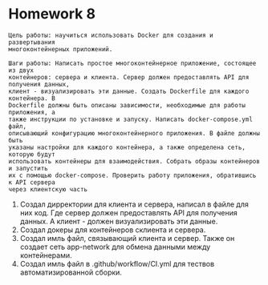 # Homework 8

```
Цель работы: научиться использовать Docker для создания и развертывания
многоконтейнерных приложений. 

Шаги работы: Написать простое многоконтейнерное приложение, состоящее из двух
контейнеров: сервера и клиента. Сервер должен предоставлять API для получения данных, 
клиент - визуализировать эти данные. Создать Dockerfile для каждого контейнера. В
Dockerfile должны быть описаны зависимости, необходимые для работы приложения, а
также инструкции по установке и запуску. Написать docker-compose.yml файл, 
описывающий конфигурацию многоконтейнерного приложения. В файле должны быть
указаны настройки для каждого контейнера, а также определена сеть, которую будут
использовать контейнеры для взаимодействия. Собрать образы контейнеров и запустить
их с помощью docker-compose. Проверить работу приложения, обратившись к API сервера
через клиентскую часть
```

1. Создал дирректории для клиента и сервера, написал в файле для них код. 
	Где сервер должен предоставлять API для получения данных.
	А клиент - должен визуализировать эти данные.
2. Создал докеры для контейнеров склиента и сервера.
3. Создал имль файл, связывающий клиента и сервер. Также он создает сеть app-network для обмена данными между контейнерами.
4. Создал имль файл в .github/workflow/CI.yml для тествов автоматизированной сборки.
